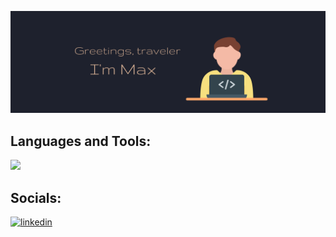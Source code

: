 ![Development](https://github.com/maxmeyaev/maxmeyaev/blob/main/banner1.png)

## Languages and Tools:
[![](https://skillicons.dev/icons?i=js,python,cpp,react,html,css,mysql,figma,tailwind,git,vue)](https://skillicons.dev)

## Socials:

[<img src='https://cdn.jsdelivr.net/npm/simple-icons@3.0.1/icons/linkedin.svg' alt='linkedin' height='40' color=#fff>](https://www.linkedin.com/in/maxmeyaev/)
